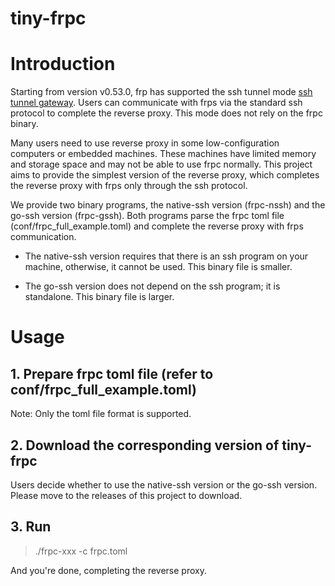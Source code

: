 # tiny-frpc

# Introduction

Starting from version v0.53.0, frp has supported the ssh tunnel mode [ssh tunnel gateway](https://github.com/fatedier/frp?tab=readme-ov-file#ssh-tunnel-gateway). Users can communicate with frps via the standard ssh protocol to complete the reverse proxy. This mode does not rely on the frpc binary.

Many users need to use reverse proxy in some low-configuration computers or embedded machines. These machines have limited memory and storage space and may not be able to use frpc normally. This project aims to provide the simplest version of the reverse proxy, which completes the reverse proxy with frps only through the ssh protocol.

We provide two binary programs, the native-ssh version (frpc-nssh) and the go-ssh version (frpc-gssh). Both programs parse the frpc toml file (conf/frpc_full_example.toml) and complete the reverse proxy with frps communication.

* The native-ssh version requires that there is an ssh program on your machine, otherwise, it cannot be used. This binary file is smaller.

* The go-ssh version does not depend on the ssh program; it is standalone. This binary file is larger.


# Usage

## 1. Prepare frpc toml file (refer to conf/frpc_full_example.toml)
Note: Only the toml file format is supported.

## 2. Download the corresponding version of tiny-frpc
Users decide whether to use the native-ssh version or the go-ssh version. Please move to the releases of this project to download.

## 3. Run
> ./frpc-xxx -c frpc.toml

And you're done, completing the reverse proxy.